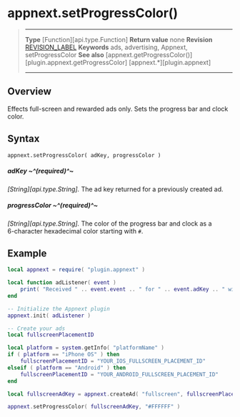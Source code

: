 # appnext.setProgressColor()

> --------------------- ------------------------------------------------------------------------------------------
> __Type__              [Function][api.type.Function]
> __Return value__      none
> __Revision__          [REVISION_LABEL](REVISION_URL)
> __Keywords__          ads, advertising, Appnext, setProgressColor
> __See also__          [appnext.getProgressColor()][plugin.appnext.getProgressColor]
>						[appnext.*][plugin.appnext]
> --------------------- ------------------------------------------------------------------------------------------


## Overview

Effects full-screen and rewarded ads only. Sets the progress bar and clock color.

## Syntax

	appnext.setProgressColor( adKey, progressColor )

##### adKey ~^(required)^~
_[String][api.type.String]._ The ad key returned for a previously created ad.

##### progressColor ~^(required)^~
_[String][api.type.String]._ The color of the progress bar and clock as a <nobr>6-character</nobr> hexadecimal color starting with `#`.


## Example

``````lua
local appnext = require( "plugin.appnext" )

local function adListener( event )
	print( "Received " .. event.event .. " for " .. event.adKey .. " with message: " .. event.message )
end

-- Initialize the Appnext plugin
appnext.init( adListener )

-- Create your ads
local fullscreenPlacementID

local platform = system.getInfo( "platformName" )
if ( platform == "iPhone OS" ) then
    fullscreenPlacementID = "YOUR_IOS_FULLSCREEN_PLACEMENT_ID"
elseif ( platform == "Android" ) then
    fullscreenPlacementID = "YOUR_ANDROID_FULLSCREEN_PLACEMENT_ID"
end

local fullscreenAdKey = appnext.createAd( "fullscreen", fullscreenPlacementID )

appnext.setProgressColor( fullscreenAdKey, "#FFFFFF" )
``````
